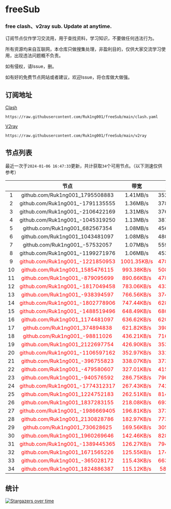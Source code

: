 # freeSub
### free clash、v2ray sub. Update at anytime.

订阅节点仅作学习交流用，用于查找资料，学习知识，不要做任何违法行为。

所有资源均来自互联网，本仓库只做搜集处理，非盈利目的，仅供大家交流学习使用，出现违法问题概不负责。

如有侵权，请Issue，删。

如有好的免费节点网站或者建议，欢迎Issue，将仓库做大做强。

## 订阅地址
[Clash](https://raw.githubusercontent.com/Ruk1ng001/freeSub/main/clash.yaml)
```
https://raw.githubusercontent.com/Ruk1ng001/freeSub/main/clash.yaml
```
[V2ray](https://raw.githubusercontent.com/Ruk1ng001/freeSub/main/v2ray)
```
https://raw.githubusercontent.com/Ruk1ng001/freeSub/main/v2ray
```

## 节点列表

最近一次于`2024-01-06 16:47:33`更新，共计获取`34`个可用节点。（以下测速仅供参考）

|  | 节点 | 带宽 | 延迟 |
|:-:|:--:|:--:|:--:|
 | 1 | github.com/Ruk1ng001_1795508883 | 1.41MB/s | 352.00ms |
 | 2 | github.com/Ruk1ng001_-1791135555 | 1.36MB/s | 378.00ms |
 | 3 | github.com/Ruk1ng001_-2106422169 | 1.31MB/s | 376.00ms |
 | 4 | github.com/Ruk1ng001_-1045319250 | 1.13MB/s | 387.00ms |
 | 5 | github.com/Ruk1ng001_682567354 | 1.08MB/s | 456.00ms |
 | 6 | github.com/Ruk1ng001_1043481097 | 1.08MB/s | 480.00ms |
 | 7 | github.com/Ruk1ng001_-57532057 | 1.07MB/s | 559.00ms |
 | 8 | github.com/Ruk1ng001_-1199271976 | 1.06MB/s | 453.00ms |
 | 9 | <font color=red>github.com/Ruk1ng001_-1221850953</font> | <font color=red>1001.35KB/s</font> | <font color=red>478.00ms</font> |
 | 10 | <font color=red>github.com/Ruk1ng001_1585476115</font> | <font color=red>993.38KB/s</font> | <font color=red>508.00ms</font> |
 | 11 | <font color=red>github.com/Ruk1ng001_-879095699</font> | <font color=red>890.66KB/s</font> | <font color=red>478.00ms</font> |
 | 12 | <font color=red>github.com/Ruk1ng001_-1817049458</font> | <font color=red>783.06KB/s</font> | <font color=red>433.00ms</font> |
 | 13 | <font color=red>github.com/Ruk1ng001_-938394597</font> | <font color=red>766.56KB/s</font> | <font color=red>374.00ms</font> |
 | 14 | <font color=red>github.com/Ruk1ng001_-1802778906</font> | <font color=red>747.44KB/s</font> | <font color=red>628.00ms</font> |
 | 15 | <font color=red>github.com/Ruk1ng001_-1488519496</font> | <font color=red>648.49KB/s</font> | <font color=red>680.00ms</font> |
 | 16 | <font color=red>github.com/Ruk1ng001_1174481097</font> | <font color=red>636.62KB/s</font> | <font color=red>620.00ms</font> |
 | 17 | <font color=red>github.com/Ruk1ng001_374894838</font> | <font color=red>621.82KB/s</font> | <font color=red>398.00ms</font> |
 | 18 | <font color=red>github.com/Ruk1ng001_-98811026</font> | <font color=red>436.21KB/s</font> | <font color=red>716.00ms</font> |
 | 19 | <font color=red>github.com/Ruk1ng001_2122697754</font> | <font color=red>426.90KB/s</font> | <font color=red>353.00ms</font> |
 | 20 | <font color=red>github.com/Ruk1ng001_-1106597162</font> | <font color=red>352.97KB/s</font> | <font color=red>331.00ms</font> |
 | 21 | <font color=red>github.com/Ruk1ng001_-396755823</font> | <font color=red>338.07KB/s</font> | <font color=red>373.00ms</font> |
 | 22 | <font color=red>github.com/Ruk1ng001_-479580607</font> | <font color=red>327.01KB/s</font> | <font color=red>415.00ms</font> |
 | 23 | <font color=red>github.com/Ruk1ng001_-940576592</font> | <font color=red>286.75KB/s</font> | <font color=red>790.00ms</font> |
 | 24 | <font color=red>github.com/Ruk1ng001_-1774312317</font> | <font color=red>267.43KB/s</font> | <font color=red>742.00ms</font> |
 | 25 | <font color=red>github.com/Ruk1ng001_1224752183</font> | <font color=red>262.51KB/s</font> | <font color=red>814.00ms</font> |
 | 26 | <font color=red>github.com/Ruk1ng001_1837283155</font> | <font color=red>218.08KB/s</font> | <font color=red>693.00ms</font> |
 | 27 | <font color=red>github.com/Ruk1ng001_-1986669405</font> | <font color=red>196.81KB/s</font> | <font color=red>373.00ms</font> |
 | 28 | <font color=red>github.com/Ruk1ng001_2130828786</font> | <font color=red>182.97KB/s</font> | <font color=red>773.00ms</font> |
 | 29 | <font color=red>github.com/Ruk1ng001_730628625</font> | <font color=red>169.56KB/s</font> | <font color=red>305.00ms</font> |
 | 30 | <font color=red>github.com/Ruk1ng001_1960269646</font> | <font color=red>142.46KB/s</font> | <font color=red>828.00ms</font> |
 | 31 | <font color=red>github.com/Ruk1ng001_-1389445365</font> | <font color=red>126.27KB/s</font> | <font color=red>794.00ms</font> |
 | 32 | <font color=red>github.com/Ruk1ng001_1671565226</font> | <font color=red>125.55KB/s</font> | <font color=red>174.00ms</font> |
 | 33 | <font color=red>github.com/Ruk1ng001_-365028172</font> | <font color=red>115.43KB/s</font> | <font color=red>663.00ms</font> |
 | 34 | <font color=red>github.com/Ruk1ng001_1824886387</font> | <font color=red>115.12KB/s</font> | <font color=red>58.00ms</font> |


## 统计

[![Stargazers over time](https://starchart.cc/Ruk1ng001/freeSub.svg)](https://starchart.cc/Ruk1ng001/freeSub)